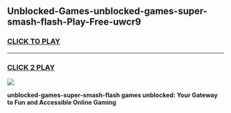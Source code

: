 
## Unblocked-Games-unblocked-games-super-smash-flash-Play-Free-uwcr9
<h3>
<a href="https://premium76.site?title=unblocked-games-super-smash-flash&ref=10A">CLICK TO PLAY</a></h3>
<hr>

<h3>
<a href="https://premium76.site?title=unblocked-games-super-smash-flash&ref=10A">CLICK 2 PLAY</a>
  
</h3>

<a href="https://premium76.site?title=unblocked-games-super-smash-flash&ref=10A"><img src="https://clearcache.store/games.png"></a>


**unblocked-games-super-smash-flash games unblocked: Your Gateway to Fun and Accessible Online Gaming**
